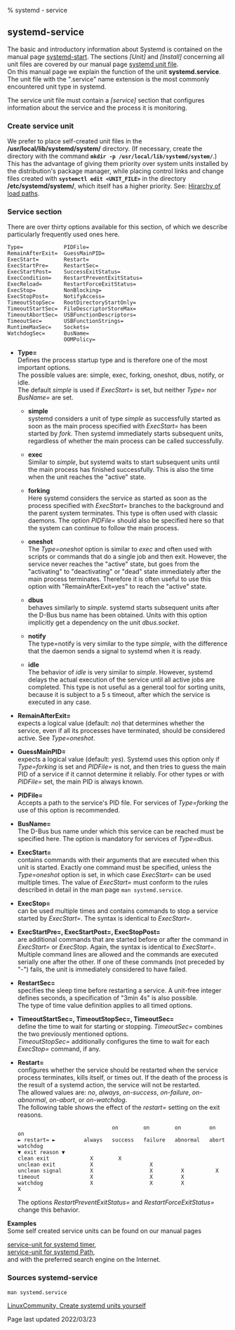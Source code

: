 % systemd - service

## systemd-service

The basic and introductory information about Systemd is contained on the manual page [systemd-start](0710-systemd-start_en.md#systemd---the-system-and-services-manager). The sections *[Unit]* and *[Install]* concerning all unit files are covered by our manual page [systemd unit file](0711-systemd-unit-datei_en.md#systemd-unit-file).  
On this manual page we explain the function of the unit **systemd.service**. The unit file with the ".service" name extension is the most commonly encountered unit type in systemd.

The service unit file must contain a *[service]* section that configures information about the service and the process it is monitoring.

### Create service unit

We prefer to place self-created unit files in the **/usr/local/lib/systemd/system/** directory. (If necessary, create the directory with the command **`mkdir -p /usr/local/lib/systemd/system/`**.) This has the advantage of giving them priority over system units installed by the distribution's package manager, while placing control links and change files created with **`systemctl edit <UNIT_FILE>`** in the directory **/etc/systemd/system/**, which itself has a higher priority. See: [Hirarchy of load paths](0711-systemd-unit-datei_en.md#loading-path-of-the-unit-files).

### Service section

There are over thirty options available for this section, of which we describe particularly frequently used ones here.

~~~
Type=             PIDFile=
RemainAfterExit=  GuessMainPID=
ExecStart=        Restart=
ExecStartPre=     RestartSec=
ExecStartPost=    SuccessExitStatus=
ExecCondition=    RestartPreventExitStatus=
ExecReload=       RestartForceExitStatus=
ExecStop=         NonBlocking=
ExecStopPost=     NotifyAccess=
TimeoutStopSec=   RootDirectoryStartOnly=
TimeoutStartSec=  FileDescriptorStoreMax=
TimeoutAbortSec=  USBFunctionDescriptors=
TimeoutSec=       USBFunctionStrings=
RuntimeMaxSec=    Sockets=
WatchdogSec=      BusName=
                  OOMPolicy=
~~~

+ **Type=**  
    Defines the process startup type and is therefore one of the most important options.  
    The possible values are: simple, exec, forking, oneshot, dbus, notify, or idle.  
    The default *simple* is used if *ExecStart=* is set, but neither *Type=* nor *BusName=* are set.
    
    + **simple**  
       systemd considers a unit of type *simple* as successfully started as soon as the main process specified with *ExecStart=* has been started by *fork*. Then systemd immediately starts subsequent units, regardless of whether the main process can be called successfully.
    
    + **exec**  
       Similar to *simple*, but systemd waits to start subsequent units until the main process has finished successfully. This is also the time when the unit reaches the "active" state.
    
    + **forking**  
       Here systemd considers the service as started as soon as the process specified with *ExecStart=* branches to the background and the parent system terminates. This type is often used with classic daemons. The option *PIDFile=* should also be specified here so that the system can continue to follow the main process.
    
    + **oneshot**  
       The *Type=oneshot* option is similar to *exec* and often used with scripts or commands that do a single job and then exit. However, the service never reaches the "active" state, but goes from the "activating" to "deactivating" or "dead" state immediately after the main process terminates. Therefore it is often useful to use this option with "RemainAfterExit=yes" to reach the "active" state.
    
    + **dbus**  
       behaves similarly to *simple*. systemd starts subsequent units after the D-Bus bus name has been obtained. Units with this option implicitly get a dependency on the unit *dbus.socket*.
    
    + **notify**  
       The type=notify is very similar to the type *simple*, with the difference that the daemon sends a signal to systemd when it is ready.
    
    + **idle**  
       The behavior of *idle* is very similar to *simple*. However, systemd delays the actual execution of the service until all active jobs are completed. This type is not useful as a general tool for sorting units, because it is subject to a 5 s timeout, after which the service is executed in any case.

+ **RemainAfterExit=**  
    expects a logical value (default: *no*) that determines whether the service, even if all its processes have terminated, should be considered active. See *Type=oneshot*.

+ **GuessMainPID=**  
    expects a logical value (default: *yes*). Systemd uses this option only if *Type=forking* is set and *PIDFile=* is not, and then tries to guess the main PID of a service if it cannot determine it reliably. For other types or with *PIDFile=* set, the main PID is always known.

+ **PIDFile=**  
    Accepts a path to the service's PID file. For services of *Type=forking* the use of this option is recommended. 

+ **BusName=**  
    The D-Bus bus name under which this service can be reached must be specified here. The option is mandatory for services of *Type=dbus*.

+ **ExecStart=**  
    contains commands with their arguments that are executed when this unit is started. Exactly one command must be specified, unless the *Type=oneshot* option is set, in which case *ExecStart=* can be used multiple times. The value of *ExecStart=* must conform to the rules described in detail in the man page `man systemd.service`.

+ **ExecStop=**  
    can be used multiple times and contains commands to stop a service started by *ExecStart=*. The syntax is identical to *ExecStart=*.

+ **ExecStartPre=, ExecStartPost=, ExecStopPost=**  
    are additional commands that are started before or after the command in *ExecStart=* or *ExecStop*. Again, the syntax is identical to *ExecStart=*. Multiple command lines are allowed and the commands are executed serially one after the other. If one of these commands (not preceded by "-") fails, the unit is immediately considered to have failed.

+ **RestartSec=**  
    specifies the sleep time before restarting a service. A unit-free integer defines seconds, a specification of "3min 4s" is also possible.  
    The type of time value definition applies to all timed options.

+ **TimeoutStartSec=, TimeoutStopSec=, TimeoutSec=**  
    define the time to wait for starting or stopping. *TimeoutSec=* combines the two previously mentioned options.  
    *TimeoutStopSec=* additionally configures the time to wait for each *ExecStop=* command, if any.

+ **Restart=**  
    configures whether the service should be restarted when the service process terminates, kills itself, or times out. If the death of the process is the result of a systemd action, the service will not be restarted.  
    The allowed values are: *no*, *always*, *on-success*, *on-failure*, *on-abnormal*, *on-abort*, or *on-watchdog*.  
    The following table shows the effect of the *restart=* setting on the exit reasons.

    ~~~
                                  on        on        on         on      on
    ► restart= ►         always   success   failure   abnormal   abort   watchdog
    ▼ exit reason ▼
    clean exit             X        X
    unclean exit           X                  X
    unclean signal         X                  X         X          X
    timeout                X                  X         X
    watchdog               X                  X         X                  X
    ~~~

    The options *RestartPreventExitStatus=* and *RestartForceExitStatus=* change this behavior.

**Examples**  
Some self created service units can be found on our manual pages

[service-unit for systemd timer](0716-systemd-timer_en.md#create-timer-unit),  
[service-unit for systemd Path](0715-systemd-path_en.md#create-path-unit),  
and with the preferred search engine on the Internet.  

### Sources systemd-service

~~~
man systemd.service
~~~

[LinuxCommunity, Create systemd units yourself](https://www.linux-community.de/ausgaben/linuxuser/2018/07/handarbeit-2/)  

<div id="rev">Page last updated 2022/03/23</div>
